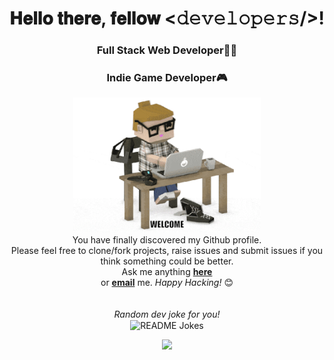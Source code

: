 <h1> 𝐇𝐞𝐥𝐥𝐨 𝐭𝐡𝐞𝐫𝐞, 𝐟𝐞𝐥𝐥𝐨𝐰 <𝚍𝚎𝚟𝚎𝚕𝚘𝚙𝚎𝚛𝚜/>!</h1>

<div align="center">
<h3> Full Stack Web Developer👨‍💻 </h3>
</div>
<div align="center">
<h3> Indie Game Developer🎮 </h3>
</div>

<div align="center" width="50">
<img src="https://github.com/CERTIFIED2003/py-game/blob/master/images/my.gif" alt="Welcome!" width="300"/>
</div>

<div align="center">
You have finally discovered my Github profile. <br>
Please feel free to clone/fork projects, raise issues and submit issues if you think something could be better. <br>
Ask me anything <a href="https://github.com/CERTIFIED2003/DISCUSSIONS/issues/1"><b>here</b></a><br>
or <a href="mailto:lal.shubham027@gmail.com"><b>email</b></a> me.
<i>Happy Hacking!</i> 😊
</div>

<div align="center">
</br>
</br>
<i>Random dev joke for you!</i><br>
<img align="center" src="https://readme-jokes.vercel.app/api?bgColor=%23073b4c&textColor=%2306d6a0&aColor=%2306d6a0&borderColor=%2306d6a0" alt="README Jokes" />

![](https://github-profile-trophy.vercel.app/?username=certified2003&no-frame=true&no-bg=true&margin-w=4&theme=dracula)

</div>
